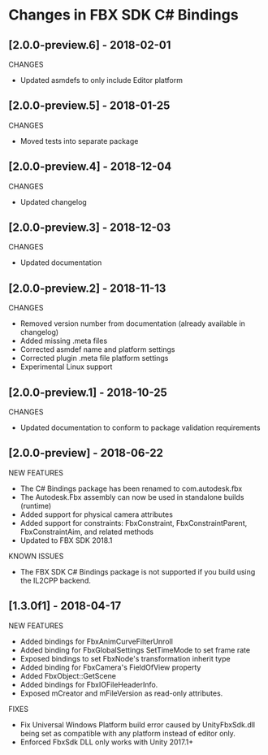 # Changes in FBX SDK C# Bindings

## [2.0.0-preview.6] - 2018-02-01

CHANGES
* Updated asmdefs to only include Editor platform

## [2.0.0-preview.5] - 2018-01-25

CHANGES
* Moved tests into separate package

## [2.0.0-preview.4] - 2018-12-04

CHANGES
* Updated changelog

## [2.0.0-preview.3] - 2018-12-03

CHANGES
* Updated documentation

## [2.0.0-preview.2] - 2018-11-13

CHANGES
* Removed version number from documentation (already available in changelog)
* Added missing .meta files
* Corrected asmdef name and platform settings
* Corrected plugin .meta file platform settings
* Experimental Linux support

## [2.0.0-preview.1] - 2018-10-25

CHANGES
* Updated documentation to conform to package validation requirements

## [2.0.0-preview] - 2018-06-22

NEW FEATURES
* The C# Bindings package has been renamed to com.autodesk.fbx
* The Autodesk.Fbx assembly can now be used in standalone builds (runtime)
* Added support for physical camera attributes
* Added support for constraints: FbxConstraint, FbxConstraintParent, FbxConstraintAim, and related methods
* Updated to FBX SDK 2018.1

KNOWN ISSUES
* The FBX SDK C# Bindings package is not supported if you build using the IL2CPP backend.

## [1.3.0f1] - 2018-04-17

NEW FEATURES
* Added bindings for FbxAnimCurveFilterUnroll
* Added binding for FbxGlobalSettings SetTimeMode to set frame rate
* Exposed bindings to set FbxNode's transformation inherit type
* Added binding for FbxCamera's FieldOfView property
* Added FbxObject::GetScene
* Added bindings for FbxIOFileHeaderInfo. 
* Exposed mCreator and mFileVersion as read-only attributes.

FIXES
* Fix Universal Windows Platform build error caused by UnityFbxSdk.dll being set as compatible with any platform instead of editor only.
* Enforced FbxSdk DLL only works with Unity 2017.1+
